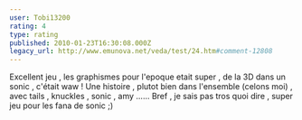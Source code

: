 ```yaml
---
user: Tobi13200
rating: 4
type: rating
published: 2010-01-23T16:30:08.000Z
legacy_url: http://www.emunova.net/veda/test/24.htm#comment-12808
---
```

Excellent jeu , les graphismes pour l'epoque etait super , de la 3D dans un sonic , c'était waw !
Une histoire , plutot bien dans l'ensemble (celons moi) , avec tails , knuckles , sonic , amy ......
Bref , je sais pas tros quoi dire , super jeu pour les fana de sonic ;)